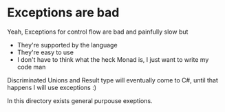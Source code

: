 # Exceptions are bad
Yeah, Exceptions for control flow are bad and painfully slow but
- They're supported by the language
- They're easy to use
- I don't have to think what the heck Monad is, I just want to write my code man

Discriminated Unions and Result type will eventually come to C#, until that happens I will use exceptions :)

In this directory exists general purpouse exeptions.